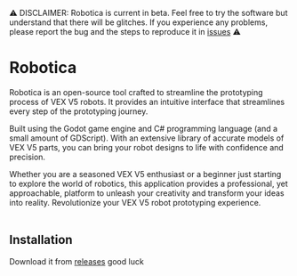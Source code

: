 ⚠️ DISCLAIMER: Robotica is current in beta. Feel free to try the software but understand that there will be glitches. If you experience any problems, please report the bug and the steps to reproduce it in [issues](https://github.com/MrPersonDev/Robotica/issues) ⚠️

# Robotica
Robotica is an open-source tool crafted to streamline the prototyping process of VEX V5 robots. It provides an intuitive interface that streamlines every step of the prototyping journey.

Built using the Godot game engine and C# programming language (and a small amount of GDScript). With an extensive library of accurate models of VEX V5 parts, you can bring your robot designs to life with confidence and precision.

Whether you are a seasoned VEX V5 enthusiast or a beginner just starting to explore the world of robotics, this application provides a professional, yet approachable, platform to unleash your creativity and transform your ideas into reality. Revolutionize your VEX V5 robot prototyping experience.
<br>
<br>
## Installation
Download it from [releases](https://github.com/MrPersonDev/Robotica/releases) good luck
